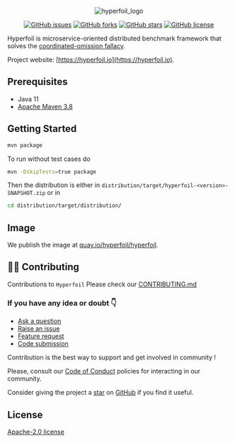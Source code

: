 <div align="center">

 ![hyperfoil_logo](https://user-images.githubusercontent.com/91419219/228698725-f281b5cc-7a36-4a21-b86f-995a3bddd205.png)


<a href="https://github.com/Hyperfoil/Hyperfoil/issues"><img alt="GitHub issues" src="https://img.shields.io/github/issues/Hyperfoil/Hyperfoil"></a>
<a href="https://github.com/Hyperfoil/Horreum/fork"><img alt="GitHub forks" src="https://img.shields.io/github/forks/Hyperfoil/Hyperfoil"></a>
<a href="https://github.com/Hyperfoil/Hyperfoil/stargazers"><img alt="GitHub stars" src="https://img.shields.io/github/stars/Hyperfoil/Hyperfoil"></a>
<a href="https://github.com/Hyperfoil/Hyperfoil//blob/main/LICENSE"><img alt="GitHub license" src="https://img.shields.io/github/license/Hyperfoil/Hyperfoil"></a> 
</div>

Hyperfoil is microservice-oriented distributed benchmark framework
that solves the [coordinated-omission fallacy](https://www.slideshare.net/InfoQ/how-not-to-measure-latency-60111840).

Project website: [https://hyperfoil.io](https://hyperfoil.io).

## Prerequisites

* Java 11
* [Apache Maven 3.8](https://maven.apache.org/)

## Getting Started

```bash
mvn package
```

To run without test cases do

```bash
mvn -DskipTests=true package
```

Then the distribution is either in `distribution/target/hyperfoil-<version>-SNAPSHOT.zip` or in

``` bash
cd distribution/target/distribution/
```

## Image

We publish the image at [quay.io/hyperfoil/hyperfoil](https://quay.io/repository/hyperfoil/hyperfoil?tab=tags).

## 🧑‍💻 Contributing

Contributions to `Hyperfoil` Please check our [CONTRIBUTING.md](https://github.com/Hyperfoil/Horreum/blob/master/CONTRIBUTING.md)

### If you have any idea or doubt 👇

* [Ask a question](https://github.com/Hyperfoil/Hyperfoil/discussions)
* [Raise an issue](https://github.com/Hyperfoil/Hyperfoil/issues)
* [Feature request](https://github.com/Hyperfoil/Hyperfoil/issues)
* [Code submission](https://github.com/Hyperfoil/Hyperfoil/pulls)

Contribution is the best way to support and get involved in community !

Please, consult our [Code of Conduct](./CODE_OF_CONDUCT.md) policies for interacting in our
community.

Consider giving the project a [star](https://github.com/Hyperfoil/Hyperfoil/stargazers) on
[GitHub](https://github.com/Hyperfoil/Hyperfoil/) if you find it useful.

## License

[Apache-2.0 license](https://opensource.org/licenses/Apache-2.0)
